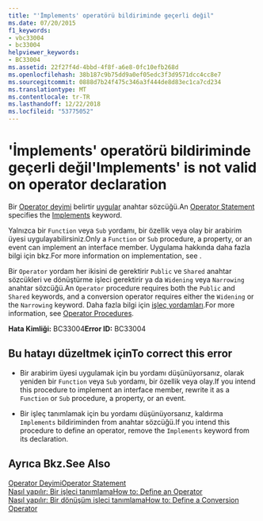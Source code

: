 ```yaml
---
title: "'İmplements' operatörü bildiriminde geçerli değil"
ms.date: 07/20/2015
f1_keywords:
- vbc33004
- bc33004
helpviewer_keywords:
- BC33004
ms.assetid: 22f27f4d-4bbd-4f8f-a6e8-0fc10efb268d
ms.openlocfilehash: 38b187c9b75dd9a0ef05edc3f3d9571dcc4cc8e7
ms.sourcegitcommit: 0888d7b24f475c346a3f444de8d83ec1ca7cd234
ms.translationtype: MT
ms.contentlocale: tr-TR
ms.lasthandoff: 12/22/2018
ms.locfileid: "53775052"
---
```

# <a name="implements-is-not-valid-on-operator-declaration"></a><span data-ttu-id="3c9c4-102">'İmplements' operatörü bildiriminde geçerli değil</span><span class="sxs-lookup"><span data-stu-id="3c9c4-102">'Implements' is not valid on operator declaration</span></span>
<span data-ttu-id="3c9c4-103">Bir [Operator deyimi](../../visual-basic/language-reference/statements/operator-statement.md) belirtir [uygular](../../visual-basic/language-reference/statements/implements-clause.md) anahtar sözcüğü.</span><span class="sxs-lookup"><span data-stu-id="3c9c4-103">An [Operator Statement](../../visual-basic/language-reference/statements/operator-statement.md) specifies the [Implements](../../visual-basic/language-reference/statements/implements-clause.md) keyword.</span></span>  
  
 <span data-ttu-id="3c9c4-104">Yalnızca bir `Function` veya `Sub` yordamı, bir özellik veya olay bir arabirim üyesi uygulayabilirsiniz.</span><span class="sxs-lookup"><span data-stu-id="3c9c4-104">Only a `Function` or `Sub` procedure, a property, or an event can implement an interface member.</span></span> <span data-ttu-id="3c9c4-105">Uygulama hakkında daha fazla bilgi için bkz.</span><span class="sxs-lookup"><span data-stu-id="3c9c4-105">For more information on implementation, see .</span></span>  
  
 <span data-ttu-id="3c9c4-106">Bir `Operator` yordam her ikisini de gerektirir `Public` ve `Shared` anahtar sözcükleri ve dönüştürme işleci gerektirir ya da `Widening` veya `Narrowing` anahtar sözcüğü.</span><span class="sxs-lookup"><span data-stu-id="3c9c4-106">An `Operator` procedure requires both the `Public` and `Shared` keywords, and a conversion operator requires either the `Widening` or the `Narrowing` keyword.</span></span> <span data-ttu-id="3c9c4-107">Daha fazla bilgi için [işleç yordamları](../../visual-basic/programming-guide/language-features/procedures/operator-procedures.md).</span><span class="sxs-lookup"><span data-stu-id="3c9c4-107">For more information, see [Operator Procedures](../../visual-basic/programming-guide/language-features/procedures/operator-procedures.md).</span></span>  
  
 <span data-ttu-id="3c9c4-108">**Hata Kimliği:** BC33004</span><span class="sxs-lookup"><span data-stu-id="3c9c4-108">**Error ID:** BC33004</span></span>  
  
## <a name="to-correct-this-error"></a><span data-ttu-id="3c9c4-109">Bu hatayı düzeltmek için</span><span class="sxs-lookup"><span data-stu-id="3c9c4-109">To correct this error</span></span>  
  
-   <span data-ttu-id="3c9c4-110">Bir arabirim üyesi uygulamak için bu yordamı düşünüyorsanız, olarak yeniden bir `Function` veya `Sub` yordamı, bir özellik veya olay.</span><span class="sxs-lookup"><span data-stu-id="3c9c4-110">If you intend this procedure to implement an interface member, rewrite it as a `Function` or `Sub` procedure, a property, or an event.</span></span>  
  
-   <span data-ttu-id="3c9c4-111">Bir işleç tanımlamak için bu yordamı düşünüyorsanız, kaldırma `Implements` bildiriminden from anahtar sözcüğü.</span><span class="sxs-lookup"><span data-stu-id="3c9c4-111">If you intend this procedure to define an operator, remove the `Implements` keyword from its declaration.</span></span>  
  
## <a name="see-also"></a><span data-ttu-id="3c9c4-112">Ayrıca Bkz.</span><span class="sxs-lookup"><span data-stu-id="3c9c4-112">See Also</span></span>  
 [<span data-ttu-id="3c9c4-113">Operator Deyimi</span><span class="sxs-lookup"><span data-stu-id="3c9c4-113">Operator Statement</span></span>](../../visual-basic/language-reference/statements/operator-statement.md)  
 [<span data-ttu-id="3c9c4-114">Nasıl yapılır: Bir işleci tanımlama</span><span class="sxs-lookup"><span data-stu-id="3c9c4-114">How to: Define an Operator</span></span>](../../visual-basic/programming-guide/language-features/procedures/how-to-define-an-operator.md)  
 [<span data-ttu-id="3c9c4-115">Nasıl yapılır: Bir dönüşüm işleci tanımlama</span><span class="sxs-lookup"><span data-stu-id="3c9c4-115">How to: Define a Conversion Operator</span></span>](../../visual-basic/programming-guide/language-features/procedures/how-to-define-a-conversion-operator.md)
